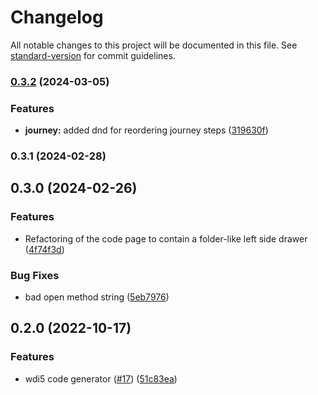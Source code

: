 # Changelog

All notable changes to this project will be documented in this file. See [standard-version](https://github.com/conventional-changelog/standard-version) for commit guidelines.

### [0.3.2](https://github.com/ui5-community/ui5-journey-recorder/compare/v0.3.1...v0.3.2) (2024-03-05)


### Features

* **journey:** added dnd for reordering journey steps ([319630f](https://github.com/ui5-community/ui5-journey-recorder/commit/319630ffddfb02534e2c07fb72fe7f9164a5093e))

### 0.3.1 (2024-02-28)

## 0.3.0 (2024-02-26)


### Features

* Refactoring of the code page to contain a folder-like left side drawer ([4f74f3d](https://github.com/ui5-community/ui5-journey-recorder/commit/4f74f3d9d0e75c51e924708ee2d638fe58bb6ba2))


### Bug Fixes

* bad open method string ([5eb7976](https://github.com/ui5-community/ui5-journey-recorder/commit/5eb7976e9e35b0e137fcb82c2712b1a73f3c17c1))

## 0.2.0 (2022-10-17)


### Features

* wdi5 code generator ([#17](https://github.com/ui5-community/ui5-journey-recorder/issues/17)) ([51c83ea](https://github.com/ui5-community/ui5-journey-recorder/commit/51c83ea0b6ba6bcced382a827be5250c879aaebd))
